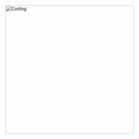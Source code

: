   <img align="right" alt="Coding" width="400" src="https://media.licdn.com/dms/image/D4D16AQEfZa8vuRjKbA/profile-displaybackgroundimage-shrink_200_800/0/1704756438854?e=2147483647&v=beta&t=CKX8tnTxh6mUd6N8RAR1vQuVbMeHoahjQrhblW1v3WE">


